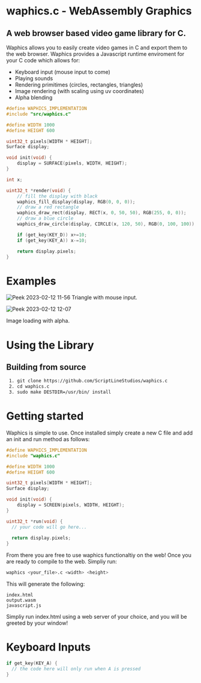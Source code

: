 # waphics.c - WebAssembly Graphics
## A web browser based video game library for C.

Waphics allows you to easily create video games in C and export them to the web browser. Waphics provides a Javascript runtime enviroment for your C code which allows for:

<ul>
  <li>Keyboard input (mouse input to come)</li>
  <li>Playing sounds</li>
  <li>Rendering primitimes (circles, rectangles, triangles)</li>
  <li>Image rendering (with scaling using uv coordinates)</li>
  <li>Alpha blending</li>
</ul>

```c
#define WAPHICS_IMPLEMENTATION
#include "src/waphics.c"

#define WIDTH 1000
#define HEIGHT 600

uint32_t pixels[WIDTH * HEIGHT];
Surface display;

void init(void) {
    display = SURFACE(pixels, WIDTH, HEIGHT);
}

int x;

uint32_t *render(void) {
    // fill the display with black
    waphics_fill_display(display, RGB(0, 0, 0));
    // draw a red rectangle
    waphics_draw_rect(display, RECT(x, 0, 50, 50), RGB(255, 0, 0));
    // draw a blue circle
    waphics_draw_circle(display, CIRCLE(x, 120, 50), RGB(0, 100, 100));

    if (get_key(KEY_D)) x+=10;
    if (get_key(KEY_A)) x-=10;

    return display.pixels;
}
```

# Examples

![Peek 2023-02-12 11-56](https://user-images.githubusercontent.com/85095943/218304377-a63e7635-d910-407b-86c9-5a90035aadac.gif)
Triangle with mouse input.

![Peek 2023-02-12 12-07](https://user-images.githubusercontent.com/85095943/218304809-1dea99ef-9ea0-415a-ad4b-c9cf9d3096ff.gif)

Image loading with alpha.

# Using the Library
## Building from source
```bash
 1. git clone https://github.com/ScriptLineStudios/waphics.c
 2. cd waphics.c
 3. sudo make DESTDIR=/usr/bin/ install
```

# Getting started
Waphics is simple to use. Once installed simply create a new C file and add an init and run method as follows:

```C
#define WAPHICS_IMPLEMENTATION
#include "waphics.c"

#define WIDTH 1000
#define HEIGHT 600

uint32_t pixels[WIDTH * HEIGHT];
Surface display;

void init(void) {
    display = SCREEN(pixels, WIDTH, HEIGHT);
}

uint32_t *run(void) {
  // your code will go here...
  
  return display.pixels;
}
```

From there you are free to use waphics functionaltiy on the web! Once you are ready to compile to the web. Simpliy run:
```bash
waphics <your_file>.c <width> <height>
```

This will generate the following:
```
index.html
output.wasm
javascript.js
```

Simpliy run index.html using a web server of your choice, and you will be greeted by your window!

# Keyboard Inputs
```C
if get_key(KEY_A) {
  // the code here will only run when A is pressed
}
```
